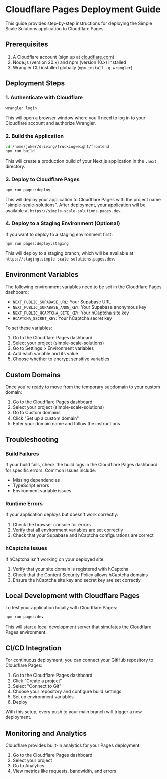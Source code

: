 # Cloudflare Pages Deployment Guide

This guide provides step-by-step instructions for deploying the Simple Scale Solutions application to Cloudflare Pages.

## Prerequisites

1. A Cloudflare account (sign up at [cloudflare.com](https://www.cloudflare.com/))
2. Node.js (version 20.x) and npm (version 10.x) installed
3. Wrangler CLI installed globally (`npm install -g wrangler`)

## Deployment Steps

### 1. Authenticate with Cloudflare

```bash
wrangler login
```

This will open a browser window where you'll need to log in to your Cloudflare account and authorize Wrangler.

### 2. Build the Application

```bash
cd /home/joker/driving/truckingweight/frontend
npm run build
```

This will create a production build of your Next.js application in the `.next` directory.

### 3. Deploy to Cloudflare Pages

```bash
npm run pages:deploy
```

This will deploy your application to Cloudflare Pages with the project name "simple-scale-solutions". After deployment, your application will be available at `https://simple-scale-solutions.pages.dev`.

### 4. Deploy to a Staging Environment (Optional)

If you want to deploy to a staging environment first:

```bash
npm run pages:deploy:staging
```

This will deploy to a staging branch, which will be available at `https://staging.simple-scale-solutions.pages.dev`.

## Environment Variables

The following environment variables need to be set in the Cloudflare Pages dashboard:

- `NEXT_PUBLIC_SUPABASE_URL`: Your Supabase URL
- `NEXT_PUBLIC_SUPABASE_ANON_KEY`: Your Supabase anonymous key
- `NEXT_PUBLIC_HCAPTCHA_SITE_KEY`: Your hCaptcha site key
- `HCAPTCHA_SECRET_KEY`: Your hCaptcha secret key

To set these variables:

1. Go to the Cloudflare Pages dashboard
2. Select your project (simple-scale-solutions)
3. Go to Settings > Environment variables
4. Add each variable and its value
5. Choose whether to encrypt sensitive variables

## Custom Domains

Once you're ready to move from the temporary subdomain to your custom domain:

1. Go to the Cloudflare Pages dashboard
2. Select your project (simple-scale-solutions)
3. Go to Custom domains
4. Click "Set up a custom domain"
5. Enter your domain name and follow the instructions

## Troubleshooting

### Build Failures

If your build fails, check the build logs in the Cloudflare Pages dashboard for specific errors. Common issues include:

- Missing dependencies
- TypeScript errors
- Environment variable issues

### Runtime Errors

If your application deploys but doesn't work correctly:

1. Check the browser console for errors
2. Verify that all environment variables are set correctly
3. Check that your Supabase and hCaptcha configurations are correct

### hCaptcha Issues

If hCaptcha isn't working on your deployed site:

1. Verify that your site domain is registered with hCaptcha
2. Check that the Content Security Policy allows hCaptcha domains
3. Ensure the hCaptcha site key and secret key are set correctly

## Local Development with Cloudflare Pages

To test your application locally with Cloudflare Pages:

```bash
npm run pages:dev
```

This will start a local development server that simulates the Cloudflare Pages environment.

## CI/CD Integration

For continuous deployment, you can connect your GitHub repository to Cloudflare Pages:

1. Go to the Cloudflare Pages dashboard
2. Click "Create a project"
3. Select "Connect to Git"
4. Choose your repository and configure build settings
5. Set up environment variables
6. Deploy

With this setup, every push to your main branch will trigger a new deployment.

## Monitoring and Analytics

Cloudflare provides built-in analytics for your Pages deployment:

1. Go to the Cloudflare Pages dashboard
2. Select your project
3. Go to Analytics
4. View metrics like requests, bandwidth, and errors
